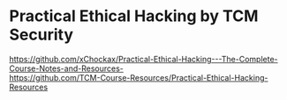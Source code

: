 # Practical Ethical Hacking by TCM Security 
https://github.com/xChockax/Practical-Ethical-Hacking---The-Complete-Course-Notes-and-Resources-   
https://github.com/TCM-Course-Resources/Practical-Ethical-Hacking-Resources    
